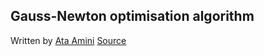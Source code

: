 ## Gauss-Newton optimisation algorithm
Written by [Ata Amini](https://www.codeproject.com/Members/Ata-Amini)
[Source](https://www.codeproject.com/Articles/1175992/Implementation-of-Gauss-Newton-Algorithm-in-Java)
